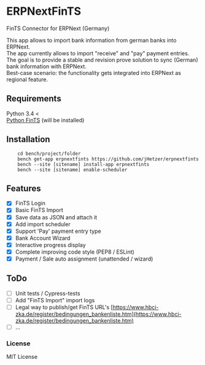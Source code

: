 # ERPNextFinTS

FinTS Connector for ERPNext (Germany)

This app allows to import bank information from german banks into ERPNext.\
The app currently allows to import "receive" and "pay" payment entries.
The goal is to provide a stable and revision prove solution to sync (German) bank information with ERPNext.\
Best-case scenario: the functionality gets integrated into ERPNext as regional feature.

## Requirements
Python 3.4 <\
[Python FinTS](https://github.com/raphaelm/python-fints) (will be installed)

## Installation
```
    cd bench/project/folder
    bench get-app erpnextfints https://github.com/jHetzer/erpnextfints
    bench --site [sitename] install-app erpnextfints
    bench --site [sitename] enable-scheduler   
```
## Features
- [x] FinTS Login
- [x] Basic FinTS Import
- [x] Save data as JSON and attach it
- [x] Add import scheduler
- [x] Support 'Pay' payment entry type
- [x] Bank Account Wizard
- [x] Interactive progress display
- [x] Complete improving code style (PEP8 / ESLint)
- [x] Payment / Sale auto assignment (unattended / wizard)

## ToDo
 - [ ] Unit tests / Cypress-tests
 - [ ] Add "FinTS Import" import logs
 - [ ] Legal way to publish/get FinTS URL's
 [https://www.hbci-zka.de/register/bedingungen_bankenliste.htm](https://www.hbci-zka.de/register/bedingungen_bankenliste.htm)
 - [ ] ...

### License

MIT License
